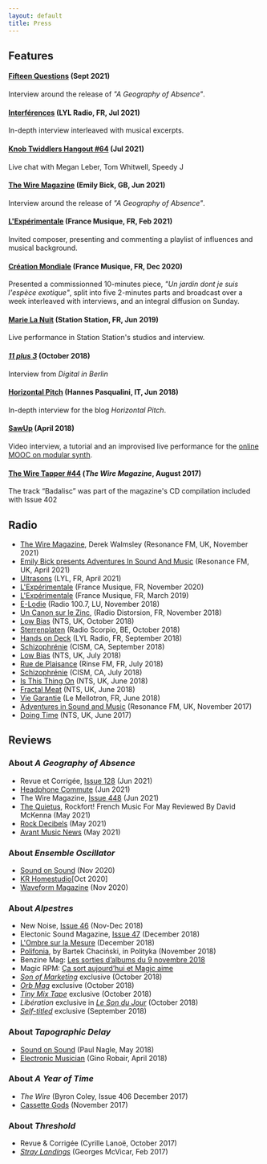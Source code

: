 ```yaml
---
layout: default
title: Press
---
```


## Features

#### [Fifteen Questions](https://15questions.net/interview/fifteen-questions-interview-matthias-puech/page-1/) (Sept 2021)

Interview around the release of _"A Geography of Absence"_.

#### [Interférences](https://lyl.live/episode/int-1) (LYL Radio, FR, Jul 2021)

In-depth interview interleaved with musical excerpts.

#### [Knob Twiddlers Hangout #64](https://www.youtube.com/watch?v=uA67L6YAN1E) (Jul 2021) 

Live chat with Megan Leber, Tom Whitwell, Speedy J

#### [The Wire Magazine](https://www.thewire.co.uk/in-writing/interviews/life-in-the-inert-emily-bick-speaks-with-matthias-puech) (Emily Bick, GB, Jun 2021)

Interview around the release of _"A Geography of Absence"_.

#### [L'Expérimentale](https://www.francemusique.fr/emissions/l-experimentale/invite-matthias-puech-91527) (France Musique, FR, Feb 2021)

Invited composer, presenting and commenting a playlist of influences and musical background.

#### [Création Mondiale](https://www.francemusique.fr/emissions/creation-mondiale-l-integrale/un-jardin-dont-je-suis-l-espece-exotique-de-matthias-puech-diffusion-integrale-et-portrait-du-compositeur-89802) (France Musique, FR, Dec 2020)

Presented a commissionned 10-minutes piece, _"Un jardin dont je suis l'espèce exotique"_, split into five 2-minutes parts and broadcast over a week interleaved with interviews, and an integral diffusion on Sunday.

#### [Marie La Nuit](http://stationstation.fr/marie-la-nuit/) (Station Station, FR, Jun 2019)

Live performance in Station Station's studios and interview.

#### [_11 plus 3_](http://11plus3.de/matthias-puech/) (October 2018)

Interview from _Digital in Berlin_

#### [Horizontal Pitch](https://www.horizontalpitch.com/2018/06/matthias-puech-explicit-intentions/) (Hannes Pasqualini, IT, Jun 2018)

In-depth interview for the blog _Horizontal Pitch_.

#### [SawUp](https://www.sawup.fr/) (April 2018)

Video interview, a tutorial and an improvised live performance for the
[online MOOC on modular synth](https://www.sawup.fr/courses/take/apprendre-synthe-modulaire/).


#### [The Wire Tapper #44](https://www.thewire.co.uk/audio/the-wire-tapper/the-wire-tapper-44) (_The Wire Magazine_, August 2017)

The track “Badalisc” was part of the magazine's CD
compilation included with Issue 402


## Radio

- [The Wire Magazine](https://www.thewire.co.uk/audio/on-air/derek-walmsley-presents-adventures-in-sound-and-music-hands-in-the-dark-special), Derek Walmsley (Resonance FM, UK, November 2021)
- [Emily Bick presents Adventures In Sound And Music](https://www.thewire.co.uk/audio/on-air/emily-bick-presents-adventures-in-sound-and-music-61169) (Resonance FM, UK, April 2021)
- [Ultrasons](https://www.lyl.live/episode/ultrasons-20) (LYL, FR, April 2021)
- [L'Expérimentale](https://www.radiofrance.fr/francemusique/podcasts/l-experimentale/concert-multiphonies-2-2461808) (France Musique, FR, November 2020)
- [L'Expérimentale](https://www.francemusique.fr/emissions/l-experimentale/concert-festival-presences-en-co-production-avec-le-grm-partie-2-69722) (France Musique, FR, March 2019)
- [E-Lodie](https://www.100komma7.lu/program/episode/226935/201811032100-201811032200) (Radio 100.7, LU, November 2018)
- [Un Canon sur le Zinc](http://uncanonsurlezinc.fr/index.php/2018/12/07/emission-ucslz-21/), (Radio Distorsion, FR, November 2018)
- [Low Bias](https://www.nts.live/shows/low-bias-show/episodes/the-low-bias-show-29th-october-2018) (NTS, UK, October 2018)
- [Sterrenplaten](https://www.mixcloud.com/Sterrenplaten/sterrenplaten-26-oktober-2018-sarah-davachi/?fbclid=IwAR1rpof9ReeztfwfSkAkRZ30an6lmyj2vf7L9QtnS1gBc2HEcGPS6hjNMLA) (Radio Scorpio, BE, October 2018)
- [Hands on Deck](http://lyl.live/show/hands-on-deck/) (LYL Radio, FR, September 2018)
- [Schizophrénie](http://schizocism.blogspot.com/2018/09/23-septembre-2018.html) (CISM, CA, September 2018)
- [Low Bias](https://www.nts.live/shows/low-bias-show/episodes/the-low-bias-9th-july-2018) (NTS, UK, July 2018)
- [Rue de Plaisance](https://soundcloud.com/varoslavmusic/juillet-2018-varoslav-gaffarel) (Rinse FM, FR, July 2018)
- [Schizophrénie](http://schizocism.blogspot.com/2018/07/8-juillet-2018.html) (CISM, CA, July 2018)
- [Is This Thing On](https://www.nts.live/shows/is-this-thing-on/episodes/is-this-thing-on-w-hector-plimmer-17th-june-2018) (NTS, UK, June 2018)
- [Fractal Meat](https://fractalmeat.wordpress.com/2018/06/18/episode-141-guest-megamix-from-noyzlab/) (NTS, UK, June 2018)
- [Vie Garantie](https://soundcloud.com/lemellotron/vie-garantie-gustave-evrard) (Le Mellotron, FR, June 2018)
- [Adventures in Sound and Music](https://www.mixcloud.com/TheWireMagazine/adventures-in-sound-and-music-hosted-by-gustave-evrard-and-conor-walker-2-november-2017/) (Resonance FM, UK, November 2017)
- [Doing Time](https://www.nts.live/shows/doing-time/episodes/doing-time-4th-june-2017) (NTS, UK, June 2017)

## Reviews

### About _A Geography of Absence_

- Revue et Corrigée, [Issue 128](https://revue-et-corrigee.net/?v=parutions&parution_id=130&fbclid=IwAR2WmbXvM1dKFDlH_KhUTV07YM6VMkBHUaBzRT4JT1a3Vpt_Kampqt216AY) (Jun 2021)
- [Headphone Commute](https://headphonecommute.com/2021/05/26/matthias-puech-hollow/) (Jun 2021)
- The Wire Magazine, [Issue 448](https://www.thewire.co.uk/issues/448) (Jun 2021)
- [The Quietus](https://thequietus.com/articles/29982-sourdure-gazo-heimat-sch-french-music), Rockfort! French Music For May Reviewed By David McKenna (May 2021)
- [Rock Decibels](https://rock-decibels.org/2021/05/10/matthias-puech-a-geography-of-absence/) (May 2021)
- [Avant Music News](https://avantmusicnews.com/2021/05/09/amn-reviews-matthias-puech-a-geography-of-absence-nahal-recordings/) (May 2021)

### About _Ensemble Oscillator_

- [Sound on Sound](https://www.soundonsound.com/node/4922356) (Nov 2020)
- [KR Homestudio](https://www.kr-homestudio.fr/produit/kr352-la-guerre-des-clones-rodolphe-burger-fakear-bvo-tests-matos/)[Oct 2020]
- [Waveform Magazine](https://waveformmagazine.com/waveform-reviews/4ms-ensemble-oscillator-enosc/) (Nov 2020)

### About _Alpestres_

- New Noise, [Issue 46](http://www.noisemag.net/new-noise-46-en-kiosque-dans-une-dizaine-de-jours/) (Nov-Dec 2018)
- Electonic Sound Magazine, [Issue 47](https://electronicsound.co.uk/product/issue-47-print-edition/) (December 2018)
- [L'Ombre sur la Mesure](http://ombresurlamesure.com/matthias-puech-alpestres/) (December 2018)
- [Polifonia](https://polifonia.blog.polityka.pl/2018/11/13/francuski-system-modularny/), by Bartek Chaciński, in Polityka (November 2018)
- Benzine Mag: [Les sorties d’albums du 9 novembre 2018](https://www.benzinemag.net/2018/11/09/les-sorties-dalbums-pop-rock-electro-rap-jazz-du-9-novembre-2018/)
- Magic RPM: [Ça sort aujourd’hui et Magic aime](http://www.magicrpm.com/vera-sola-the-last-detail-charles-bradley-ca-sort-aujourdhui-et-magic-aime/)
- [_Son of Marketing_](https://sonofmarketing.com/2018/10/24/streaming-matthias-puech-un-incontro-notturno/) exclusive (October 2018)
- [_Orb Mag_](https://www.orbmag.com/music/premiere/matthias-puech-sculpte-au-fond-de-la-fontaine-un-visage-denfant/) exclusive (October 2018)
- [_Tiny Mix Tape_](https://www.tinymixtapes.com/news/modular-mountaineer-matthias-puech-release-alpestres-premieres-track-un-incontro-notturno) exclusive (October 2018)
- _Libération_ exclusive in [*Le Son du Jour*](https://next.liberation.fr/musique/2018/10/03/son-du-jour-292-culminant-comme-matthias-puech_1682646) (October 2018)
- [_Self-titled_](http://www.self-titledmag.com/2018/09/26/matthias-puech-alpestres-album/) exclusive (September 2018)

### About _Tapographic Delay_

- [Sound on Sound](https://www.soundonsound.com/reviews/4ms-tapographic-delay) (Paul Nagle, May 2018)
- [Electronic Musician](https://www.emusician.com/gear/mod-squad-4ms-mattias-puech-tapographic-delay) (Gino Robair, April 2018)

### About _A Year of Time_

- _The Wire_ (Byron Coley, Issue 406 December 2017)
- [Cassette Gods](http://cassettegods.blogspot.com/2017/11/matthias-puech-year-of-time-c40-hyle.html) (November 2017)

### About _Threshold_

- Revue & Corrigée (Cyrille Lanoë, October 2017)
- [_Stray Landings_](http://straylandings.co.uk/reviews/threshold) (Georges McVicar, Feb 2017)
